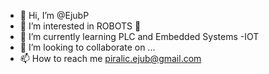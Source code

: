 - 👋 Hi, I’m @EjubP
- 👀 I’m interested in ROBOTS 🤖
- 🌱 I’m currently learning PLC and Embedded Systems -IOT
- 💞️ I’m looking to collaborate on ...
- 📫 How to reach me piralic.ejub@gmail.com

<!---
EjubP/EjubP is a ✨ special ✨ repository because its `README.md` (this file) appears on your GitHub profile.
You can click the Preview link to take a look at your changes.
--->
